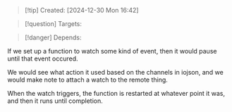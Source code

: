 
>[!tip] Created: [2024-12-30 Mon 16:42]

>[!question] Targets: 

>[!danger] Depends: 

If we set up a function to watch some kind of event, then it would pause until that event occured.

We would see what action it used based on the channels in iojson, and we would make note to attach a watch to the remote thing.

When the watch triggers, the function is restarted at whatever point it was, and then it runs until completion.
